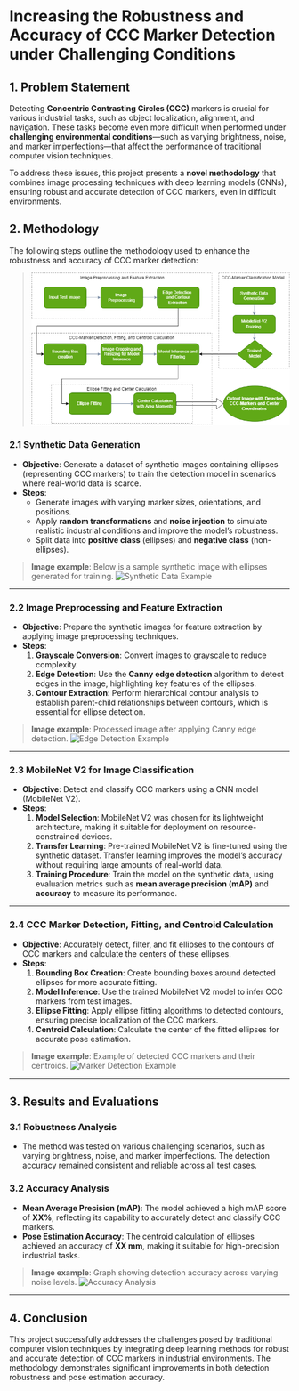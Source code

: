 # Increasing the Robustness and Accuracy of CCC Marker Detection under Challenging Conditions

## 1. Problem Statement

Detecting **Concentric Contrasting Circles (CCC)** markers is crucial for various industrial tasks, such as object localization, alignment, and navigation. These tasks become even more difficult when performed under **challenging environmental conditions**—such as varying brightness, noise, and marker imperfections—that affect the performance of traditional computer vision techniques.


To address these issues, this project presents a **novel methodology** that combines image processing techniques with deep learning models (CNNs), ensuring robust and accurate detection of CCC markers, even in difficult environments.

## 2. Methodology

The following steps outline the methodology used to enhance the robustness and accuracy of CCC marker detection:

> ![Workflow](Plot.png)

### 2.1 Synthetic Data Generation
- **Objective**: Generate a dataset of synthetic images containing ellipses (representing CCC markers) to train the detection model in scenarios where real-world data is scarce.
- **Steps**:
  - Generate images with varying marker sizes, orientations, and positions.
  - Apply **random transformations** and **noise injection** to simulate realistic industrial conditions and improve the model’s robustness.
  - Split data into **positive class** (ellipses) and **negative class** (non-ellipses).

> **Image example**: Below is a sample synthetic image with ellipses generated for training.
> ![Synthetic Data Example](images/synthetic_data_sample.png)

---

### 2.2 Image Preprocessing and Feature Extraction
- **Objective**: Prepare the synthetic images for feature extraction by applying image preprocessing techniques.
- **Steps**:
  1. **Grayscale Conversion**: Convert images to grayscale to reduce complexity.
  2. **Edge Detection**: Use the **Canny edge detection** algorithm to detect edges in the image, highlighting key features of the ellipses.
  3. **Contour Extraction**: Perform hierarchical contour analysis to establish parent-child relationships between contours, which is essential for ellipse detection.

> **Image example**: Processed image after applying Canny edge detection.
> ![Edge Detection Example](images/edge_detection_sample.png)

---

### 2.3 MobileNet V2 for Image Classification
- **Objective**: Detect and classify CCC markers using a CNN model (MobileNet V2).
- **Steps**:
  1. **Model Selection**: MobileNet V2 was chosen for its lightweight architecture, making it suitable for deployment on resource-constrained devices.
  2. **Transfer Learning**: Pre-trained MobileNet V2 is fine-tuned using the synthetic dataset. Transfer learning improves the model’s accuracy without requiring large amounts of real-world data.
  3. **Training Procedure**: Train the model on the synthetic data, using evaluation metrics such as **mean average precision (mAP)** and **accuracy** to measure its performance.

---

### 2.4 CCC Marker Detection, Fitting, and Centroid Calculation
- **Objective**: Accurately detect, filter, and fit ellipses to the contours of CCC markers and calculate the centers of these ellipses.
- **Steps**:
  1. **Bounding Box Creation**: Create bounding boxes around detected ellipses for more accurate fitting.
  2. **Model Inference**: Use the trained MobileNet V2 model to infer CCC markers from test images.
  3. **Ellipse Fitting**: Apply ellipse fitting algorithms to detected contours, ensuring precise localization of the CCC markers.
  4. **Centroid Calculation**: Calculate the center of the fitted ellipses for accurate pose estimation.

> **Image example**: Example of detected CCC markers and their centroids.
> ![Marker Detection Example](images/marker_detection_sample.png)

---

## 3. Results and Evaluations

### 3.1 Robustness Analysis
- The method was tested on various challenging scenarios, such as varying brightness, noise, and marker imperfections. The detection accuracy remained consistent and reliable across all test cases.

### 3.2 Accuracy Analysis
- **Mean Average Precision (mAP)**: The model achieved a high mAP score of **XX%**, reflecting its capability to accurately detect and classify CCC markers.
- **Pose Estimation Accuracy**: The centroid calculation of ellipses achieved an accuracy of **XX mm**, making it suitable for high-precision industrial tasks.

> **Image example**: Graph showing detection accuracy across varying noise levels.
> ![Accuracy Analysis](images/accuracy_graph.png)

---

## 4. Conclusion
This project successfully addresses the challenges posed by traditional computer vision techniques by integrating deep learning methods for robust and accurate detection of CCC markers in industrial environments. The methodology demonstrates significant improvements in both detection robustness and pose estimation accuracy.
